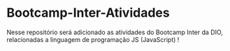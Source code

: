 # Bootcamp-Inter-Atividades
Nesse repositório será adicionado as atividades do Bootcamp Inter da DIO, relacionadas a linguagem de programação JS (JavaScript) !
